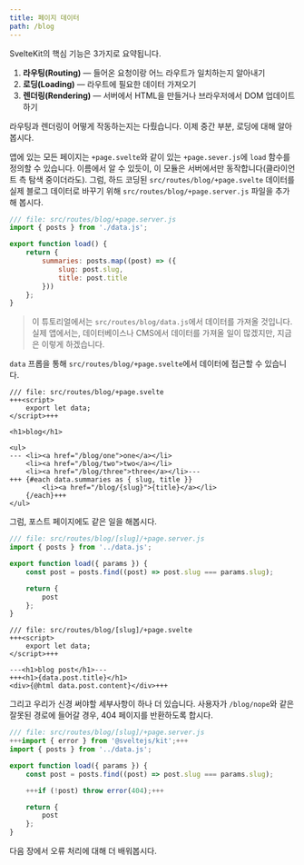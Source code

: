 ```yaml
---
title: 페이지 데이터
path: /blog
---
```


SvelteKit의 핵심 기능은 3가지로 요약됩니다.

1. **라우팅(Routing)** — 들어온 요청이랑 어느 라우트가 일치하는지 알아내기
2. **로딩(Loading)** — 라우트에 필요한 데이터 가져오기
3. **렌더링(Rendering)** — 서버에서 HTML을 만들거나 브라우저에서 DOM 업데이트하기

라우팅과 렌더링이 어떻게 작동하는지는 다뤘습니다. 이제 중간 부분, 로딩에 대해 알아봅시다.

앱에 있는 모든 페이지는 `+page.svelte`와 같이 있는 `+page.sever.js`에 `load` 함수를 정의할 수 있습니다. 이름에서 알 수 있듯이, 이 모듈은 서버에서만 동작합니다(클라이언트 측 탐색 중이더라도). 그럼, 하드 코딩된 `src/routes/blog/+page.svelte` 데이터를 실제 블로그 데이터로 바꾸기 위해 `src/routes/blog/+page.server.js` 파일을 추가해 봅시다.

```js
/// file: src/routes/blog/+page.server.js
import { posts } from './data.js';

export function load() {
	return {
		summaries: posts.map((post) => ({
			slug: post.slug,
			title: post.title
		}))
	};
}
```

> 이 튜토리얼에서는 `src/routes/blog/data.js`에서 데이터를 가져올 것입니다. 실제 앱에서는, 데이터베이스나 CMS에서 데이터를 가져올 일이 많겠지만, 지금은 이렇게 하겠습니다.

`data` 프롭을 통해 `src/routes/blog/+page.svelte`에서 데이터에 접근할 수 있습니다.

```svelte
/// file: src/routes/blog/+page.svelte
+++<script>
	export let data;
</script>+++

<h1>blog</h1>

<ul>
---	<li><a href="/blog/one">one</a></li>
	<li><a href="/blog/two">two</a></li>
	<li><a href="/blog/three">three</a></li>---
+++	{#each data.summaries as { slug, title }}
		<li><a href="/blog/{slug}">{title}</a></li>
	{/each}+++
</ul>
```

그럼, 포스트 페이지에도 같은 일을 해봅시다.

```js
/// file: src/routes/blog/[slug]/+page.server.js
import { posts } from '../data.js';

export function load({ params }) {
	const post = posts.find((post) => post.slug === params.slug);

	return {
		post
	};
}
```

```svelte
/// file: src/routes/blog/[slug]/+page.svelte
+++<script>
	export let data;
</script>+++

---<h1>blog post</h1>---
+++<h1>{data.post.title}</h1>
<div>{@html data.post.content}</div>+++
```

그리고 우리가 신경 써야할 세부사항이 하나 더 있습니다. 사용자가 `/blog/nope`와 같은 잘못된 경로에 들어갈 경우, 404 페이지를 반환하도록 합시다.

```js
/// file: src/routes/blog/[slug]/+page.server.js
+++import { error } from '@sveltejs/kit';+++
import { posts } from '../data.js';

export function load({ params }) {
	const post = posts.find((post) => post.slug === params.slug);

	+++if (!post) throw error(404);+++

	return {
		post
	};
}
```

다음 장에서 오류 처리에 대해 더 배워봅시다.
